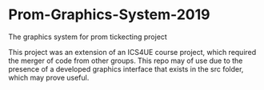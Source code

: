 # Prom-Graphics-System-2019
The graphics system for prom tickecting project

This project was an extension of an ICS4UE course project, which required the merger of code from other groups.
This repo may of use due to the presence of a developed graphics interface that exists in the src folder, which may prove useful.
